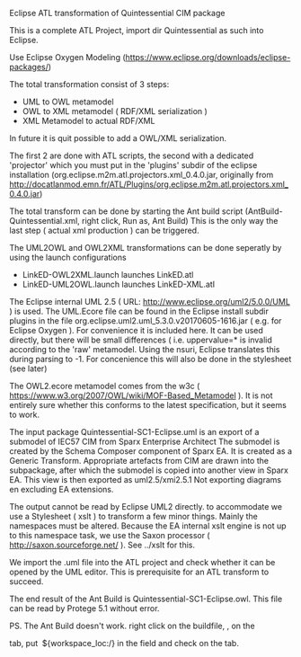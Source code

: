 Eclipse ATL transformation of Quintessential CIM package 

This is a complete ATL Project, import dir Quintessential as such into Eclipse.

Use Eclipse Oxygen Modeling (https://www.eclipse.org/downloads/eclipse-packages/)

The total transformation consist of 3 steps:
- UML to OWL metamodel
- OWL to XML metamodel ( RDF/XML serialization )
- XML Metamodel to actual RDF/XML

In future it is quit possible to add a OWL/XML serialization.

The first 2 are done with ATL scripts, the second with a dedicated 'projector' which you must put in the 'plugins' subdir of the eclipse installation (org.eclipse.m2m.atl.projectors.xml_0.4.0.jar, originally from  http://docatlanmod.emn.fr/ATL/Plugins/org.eclipse.m2m.atl.projectors.xml_0.4.0.jar)

The total transform can be done by starting the Ant build script (AntBuild-Quintessential.xml, right click, Run as, Ant Build)
This is the only way the last step ( actual xml production ) can be triggered.

The UML2OWL and OWL2XML transformations can be done seperatly by using the launch configurations 
- LinkED-OWL2XML.launch launches LinkED.atl
- LinkED-UML2OWL.launch launches LinkED-XML.atl

The Eclipse internal UML 2.5 ( URL: http://www.eclipse.org/uml2/5.0.0/UML ) is used. The UML.Ecore file can be found in the Eclipse install subdir plugins in the file org.eclipse.uml2.uml_5.3.0.v20170605-1616.jar ( e.g. for Eclipse Oxygen ). For convenience it is included here. It can be used directly, but there will be small differences ( i.e. uppervalue=* is invalid according to the 'raw' metamodel. Using the nsuri, Eclipse translates this during parsing to -1. For concenience this will also be done in the stylesheet (see later)  

The OWL2.ecore metamodel comes from the w3c ( https://www.w3.org/2007/OWL/wiki/MOF-Based_Metamodel ). It is not entirely sure whether this conforms to the latest specification, but it seems to work. 


The input package Quintessential-SC1-Eclipse.uml is an export of a submodel of IEC57 CIM from Sparx Enterprise Architect
The submodel is created by the Schema Composer component of Sparx EA. It is created as a Generic Transform. Appropriate artefacts from CIM are drawn into the subpackage, after which the submodel is copied into another view in Sparx EA. This view is then exported as uml2.5/xmi2.5.1 Not exporting diagrams en excluding EA extensions.

The output cannot be read by Eclipse UML2 directly. to accommodate we use a Stylesheet ( xslt ) to transform a few minor things.
Mainly the namespaces must be altered. 
Because the EA internal xslt engine is not up to this namespace task, we use the Saxon processor ( http://saxon.sourceforge.net/ ).
See ../xslt for this.

We import the .uml file into the ATL project and check whether it can be opened by the UML editor. This is prerequisite for an ATL transform to succeed. 

The end result of the Ant Build is Quintessential-SC1-Eclipse.owl. This file can be read by Protege 5.1 without error.


PS. The Ant Build doesn't work. right click on the buildfile, <run as>, <ant build....> on the <Main> tab, put
  ${workspace_loc:/}
in the <Base Directory> field and check <Run in the same JRE as the workbench> on the <JRE> tab.
